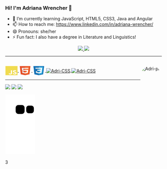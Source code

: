 ### Hi! I'm Adriana Wrencher 👋

- 🌱 I’m currently learning JavaScript, HTML5, CSS3, Java and Angular
- 📫 How to reach me: https://www.linkedin.com/in/adriana-wrencher/
- 😄 Pronouns: she/her
- ⚡ Fun fact: I also have a degree in Literature and Linguistics! 

<div align="center">
  <a href="https://github.com/adrianawrencher">
  <img height="130em" src="https://github-readme-stats.vercel.app/api?username=adrianawrencher&show_icons=true&theme=dracula&include_all_commits=true&count_private=true"/>
  <img height="130em" src="https://github-readme-stats.vercel.app/api/top-langs/?username=adrianawrencher&layout=compact&langs_count=7&theme=dracula"/>
</div>
  <hr/>
  <div style="display: inline_block"><br>
  <img align="center" alt="Adri-Js" height="30" width="40" src="https://raw.githubusercontent.com/devicons/devicon/master/icons/javascript/javascript-plain.svg">
  <img align="center" alt="Adri-HTML" height="30" width="40" src="https://raw.githubusercontent.com/devicons/devicon/master/icons/html5/html5-original.svg">
  <img align="center" alt="Adri-CSS" height="30" width="40" src="https://raw.githubusercontent.com/devicons/devicon/master/icons/css3/css3-original.svg">
  <img align="center" alt="Adri-CSS" height="30" width="40" src="https://cdn.jsdelivr.net/gh/devicons/devicon/icons/angularjs/angularjs-original.svg" />
  <img align="center" alt="Adri-CSS" height="30" width="40" src="https://cdn.jsdelivr.net/gh/devicons/devicon/icons/java/java-original.svg" />
  <img align="right" alt="Adri-pic" height="80" style="border-radius:50px;" src="https://wollen.org/blog/wp-content/uploads/2021/04/hello_world_title3.gif?height=200" />
</div>
  
  <hr/>
  <div>
 

  <a href = "mailto:adrianawrencher@gmail.com"><img src="https://img.shields.io/badge/-Gmail-%23333?style=for-the-badge&logo=gmail&logoColor=white" target="_blank"></a>
  <a href="https://www.linkedin.com/in/adriana-wrencher-11ba9821b/" target="_blank"><img src="https://img.shields.io/badge/-LinkedIn-%230077B5?style=for-the-badge&logo=linkedin&logoColor=white" target="_blank"></a> 
  <a href="https://wa.me/5561982762799"><img src="https://img.shields.io/badge/WhatsApp-25D366?style=for-the-badge&logo=whatsapp&logoColor=white"></a>
 
  ![Snake animation](https://github.com/adrianawrencher/adrianawrencher/blob/output/github-contribution-grid-snake.svg)
  </div>
3
